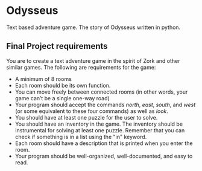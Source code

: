 # Odysseus
Text based adventure game. The story of Odysseus written in python.


## Final Project requirements

You are to create a text adventure game in the spirit of Zork and other similar games. The following are requirements for the game:

- A minimum of 8 rooms
- Each room should be its own function.
- You can move freely between connected rooms (in other words, your game can’t be a single one-way road)
- Your program should accept the commands _north_, _east_, _south_, and _west_ (or some equivalent to these four commands) as well as _look_.
- You should have at least one puzzle for the user to solve.
- You should have an inventory in the game. The inventory should be instrumental for solving at least one puzzle. Remember that you can check if something is in a list using the "in" keyword.
- Each room should have a description that is printed when you enter the room.
- Your program should be well-organized, well-documented, and easy to read.
